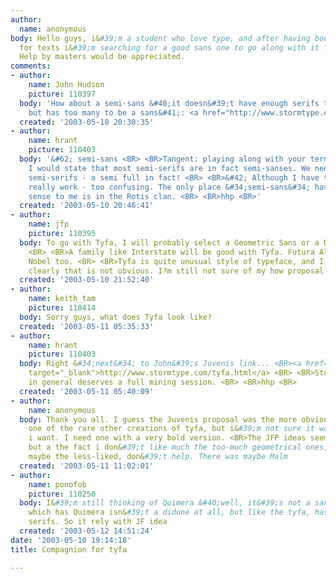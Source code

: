 ```yaml
---
author:
  name: anonymous
body: Hello guys, i&#39;m a student who love type, and after having bought the tyfa
  for texts i&#39;m searching for a good sans one to go along with it for titles.
  Help by masters would be appreciated.
comments:
- author:
    name: John Hudson
    picture: 110397
  body: 'How about a semi-sans &#40;it doesn&#39;t have enough serifs to be a semi-serif,
    but has too many to be a sans&#41;: <a href="http://www.stormtype.com/juvenis.html">Juvenis</a>?'
  created: '2003-05-10 20:30:35'
- author:
    name: hrant
    picture: 110403
  body: '&#62; semi-sans <BR> <BR>Tangent: playing along with your terminology&#42;,
    I would state that most semi-serifs are in fact semi-sanses. We need more real
    semi-serifs - a semi full in fact! <BR> <BR>&#42; Although I have to say it doesn&#39;t
    really work - too confusing. The only place &#34;semi-sans&#34; has ever made
    sense to me is in the Rotis clan. <BR> <BR>hhp <BR>'
  created: '2003-05-10 20:46:41'
- author:
    name: jfp
    picture: 110395
  body: To go with Tyfa, I will probably select a Geometric Sans or a Didot/Bodoni.
    <BR> <BR>A family like Interstate will be good with Tyfa. Futura Also, or perhaps
    Nobel too. <BR> <BR>Tyfa is quite unusual style of typeface, and I understood
    clearly that is not obvious. I?m still not sure of my how proposal.
  created: '2003-05-10 21:52:40'
- author:
    name: keith_tam
    picture: 110414
  body: Sorry guys, what does Tyfa look like?
  created: '2003-05-11 05:35:33'
- author:
    name: hrant
    picture: 110403
  body: Right &#34;next&#34; to John&#39;s Juvenis link... <BR><a href="http://www.stormtype.com/tyfa.html"
    target="_blank">http://www.stormtype.com/tyfa.html</a> <BR> <BR>Storm&#39;s site
    in general deserves a full mining session. <BR> <BR>hhp <BR>
  created: '2003-05-11 05:40:09'
- author:
    name: anonymous
  body: Thank you all. I guess the Juvenis proposal was the more obvious one, as it&#39;s
    one of the rare other creations of tyfa, but i&#39;m not sure it would be what
    i want. I need one with a very bold version. <BR>The JFP ideas seems really effective,
    but a the fact i don&#39;t like much the too-much geometrical ones, futura being
    maybe the less-liked, don&#39;t help. There was maybe Malm
  created: '2003-05-11 11:02:01'
- author:
    name: ponofob
    picture: 110250
  body: I&#39;m still thinking of Quimera &#40;well, it&#39;s not a sans at all&#41;,
    which has Quimera isn&#39;t a didone at all, but like the tyfa, has looking-like
    serifs. So it rely with JF idea
  created: '2003-05-12 14:51:24'
date: '2003-05-10 19:14:18'
title: Compagnion for tyfa

---
```

